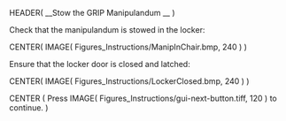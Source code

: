 HEADER( __Stow the GRIP Manipulandum __ )

Check that the manipulandum is stowed in the locker:

CENTER( IMAGE( Figures_Instructions/ManipInChair.bmp, 240 ) )

Ensure that the locker door is closed and latched:

CENTER( IMAGE( Figures_Instructions/LockerClosed.bmp, 240 ) )

CENTER ( Press IMAGE( Figures_Instructions/gui-next-button.tiff, 120 ) to continue. )